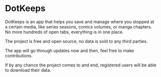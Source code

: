# DotKeeps

DotKeeps is an app that helps you save and manage where you stopped at a certain media, like series seasons, comics volumes, or manga chapters. No more hundreds of open tabs, everything is in one place.

The project is free and open source, no data is sold to any third parties.

The app will go through updates now and then, feel free to make contributions.

If by any chance the project comes to and end, registered users will be able to download their data.
